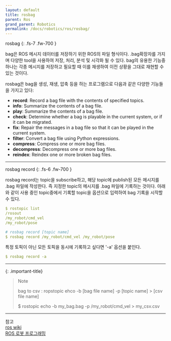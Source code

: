 ```yaml
---
layout: default
title: rosbag
parent: Ros
grand_parent: Robotics
permalink: /docs/robotics/ros/rosbag/
---
```


rosbag
{: .fs-7 .fw-700 }

bag은 ROS 메시지 데이터를 저장하기 위한 ROS의 파일 형식이다. .bag확장자를 가지며 다양한 tool을 사용하여 저장, 처리, 분석 및 시각화 될 수 있다. bag의 유용한 기능중 하나는 각종 메시지를 저장하고 필요할 때 이를 재생하여 이전 상황을 그대로 재현할 수 있는 것이다. 

rosbag은 bag을 생성, 재생, 압축 등을 하는 프로그램으로 다음과 같은 다양한 기능들을 가지고 있다:

* **record**: Record a bag file with the contents of specified topics.
* **info**: Summarize the contents of a bag file.
* **play**: Summarize the contents of a bag file.
* **check**: Determine whether a bag is playable in the current system, or if it can be migrated.
* **fix**: Repair the messages in a bag file so that it can be played in the current system.
* **filter**: Convert a bag file using Python expressions.
* **compress**: Compress one or more bag files.
* **decompress**: Decompress one or more bag files.
* **reindex**: Reindex one or more broken bag files.

 
---

rosbag record
{: .fs-6 .fw-700 }
   
rosbag record는 topic을 subscribe하고, 해당 topic에 publish된 모든 메시지를 .bag 파일에 작성한다. 즉 지정한 topic의 메시지를 .bag 파일에 기록하는 것이다. 아래와 같이 사용 중인 topic중에서 기록할 topic을 옵션으로 입력하여 bag 기록을 시작할 수 있다. 
   
```yaml
$ rostopic list
/rosout
/my_robot/cmd_vel
/my_robot/pose
``` 

```yaml
# rosbag record [topic name]
$ rosbag record /my_robot/cmd_vel /my_robot/pose
```

특정 토픽이 아닌 모든 토픽을 동시에 기록하고 싶다면 '-a' 옵션을 붙인다.

```yaml
$ rosbag record -a
```

--- 
    
{: .important-title}
> Note
> 
> bag to csv
> : ropstopic ehco -b [bag file name] -p [topic name] > [csv file name]
> 
> $ rostopic echo -b my_bag.bag -p /my_robot/cmd_vel > my_csv.csv

---

참고  
[ros wiki](http://wiki.ros.org/rosbag/Commandline)    
[ROS 로봇 프로그래밍](https://github.com/robotpilot/ros-seminar)

